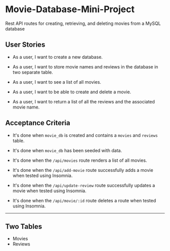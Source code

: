 # Movie-Database-Mini-Project

Rest API routes for creating, retrieving, and deleting movies from a MySQL database

## User Stories

- As a user, I want to create a new database.

- As a user, I want to store movie names and reviews in the database in two separate table.

- As a user, I want to see a list of all movies.

- As a user, I want to be able to create and delete a movie.

- As a user, I want to return a list of all the reviews and the associated movie name.

## Acceptance Criteria

- It's done when `movie_db` is created and contains a `movies` and `reviews` table.

- It's done when `movie_db` has been seeded with data.

- It's done when the `/api/movies` route renders a list of all movies.

- It's done when the `/api/add-movie` route successfully adds a movie when tested using Insomnia.

- It's done when the `/api/update-review` route successfully updates a movie when tested using Insomnia.

- It's done when the `/api/movie/:id` route deletes a route when tested using Insomnia.

---

## Two Tables

- Movies
- Reviews
